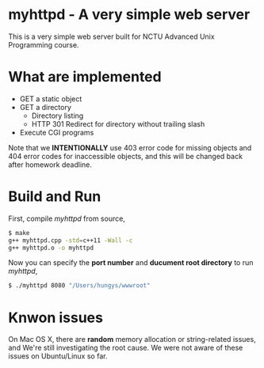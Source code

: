 myhttpd - A very simple web server
==================================

This is a very simple web server built for NCTU Advanced Unix Programming course.

# What are implemented

- GET a static object
- GET a directory
    - Directory listing
    - HTTP 301 Redirect for directory without trailing slash
- Execute CGI programs

Note that we **INTENTIONALLY** use 403 error code for missing objects and 404 error codes for inaccessible objects, and this will be changed back after homework deadline.

# Build and Run

First, compile *myhttpd* from source,

```bash
$ make
g++ myhttpd.cpp -std=c++11 -Wall -c
g++ myhttpd.o -o myhttpd
```

Now you can specify the **port number** and **ducument root directory** to run *myhttpd*,

```bash
$ ./myhttpd 8080 "/Users/hungys/wwwroot"
```

# Knwon issues

On Mac OS X, there are **random** memory allocation or string-related issues, and We're still investigating the root cause. We were not aware of these issues on Ubuntu/Linux so far.